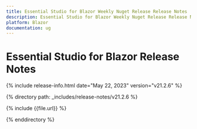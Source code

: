 ```yaml
---
title: Essential Studio for Blazor Weekly Nuget Release Release Notes  
description: Essential Studio for Blazor Weekly Nuget Release Release Notes 
platform: Blazor
documentation: ug
---
```


# Essential Studio for  Blazor  Release Notes  

{% include release-info.html date="May 22, 2023"   version="v21.2.6" %} 

{% directory path: _includes/release-notes/v21.2.6 %}

{% include {{file.url}} %}

{% enddirectory %}

